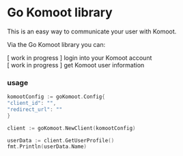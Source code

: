 # Go Komoot library

This is an easy way to communicate your user with Komoot.

Via the Go Komoot library you can:

[ work in progress ] login into your Komoot account  
[ work in progress ] get Komoot user information

### usage

```go
komootConfig := goKomoot.Config{
"client_id": "",
"redirect_url": ""
}

client := goKomoot.NewClient(komootConfig)

userData := client.GetUserProfile()
fmt.Println(userData.Name)
```

